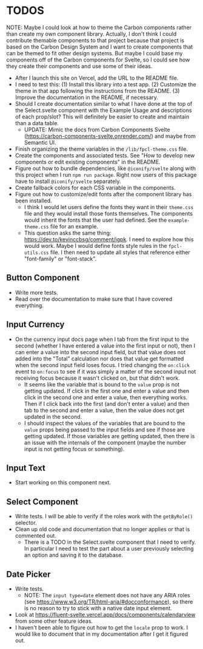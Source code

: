 # TODOS
NOTE: Maybe I could look at how to theme the Carbon components rather than create my own component library. Actually, I don't think I could contribute themable components to that project because that project is based on the Carbon Design System and I want to create components that can be themed to fit other design systems. But maybe I could base my components off of the Carbon components for Svelte, so I could see how they create their components and use some of their ideas.

* After I launch this site on Vercel, add the URL to the README file.
* I need to test this: (1) Install this library into a test app. (2) Customize the theme in that app following the instructions from the README. (3) Improve the documentation in the README, if necessary. 
* Should I create documentation similar to what I have done at the top of the Select.svelte component with the Example Usage and descriptions of each prop/slot? This will definitely be easier to create and maintain than a data table.
    * UPDATE: Mimic the docs from Carbon Components Svelte (https://carbon-components-svelte.onrender.com/) and maybe from Semantic UI.
* Finish organizing the theme variables in the `/lib/fpcl-theme.css` file.
* Create the components and associated tests. See "How to develop new components or edit existing components" in the README.
* Figure out how to bundle dependencies, like `@iconify/svelte` along with this project when I run `npm run package`. Right now users of this package have to install `@iconify/svelte` separately.
* Create fallback colors for each CSS variable in the components.
* Figure out how to customize/edit fonts after the component library has been installed.
    * I think I would let users define the fonts they want in their `theme.css` file and they would install those fonts themselves. The components would inherit the fonts that the user had defined. See the `example-theme.css` file for an example.
    * This question asks the same thing: https://dev.to/kevinccbsg/comment/jgpk. I need to explore how this would work. Maybe I would define fonts style rules in the `fpcl-utils.css` file. I then need to update all styles that reference either "font-family" or "font-stack".

## Button Component
* Write more tests.
* Read over the documentation to make sure that I have covered everything.

## Input Currency
* On the currency input docs page when I tab from the first input to the second (whether I have entered a value into the first input or not), then I can enter a value into the second input field, but that value does not added into the "Total" calculation nor does that value get formatted when the second input field loses focus. I tried changing the `on:click` event to `on:focus` to see if it was simply a matter of the second input not receiving focus because it wasn't clicked on, but that didn't work.
    * It seems like the variable that is bound to the `value` prop is not getting updated. If click in the first one and enter a value and then click in the second one and enter a value, then everything works. Then if I click back into the first (and don't enter a value) and then tab to the second and enter a value, then the value does not get updated in the second.
    * I should inspect the values of the variables that are bound to the `value` props being passed to the input fields and see if those are getting updated. If those variables are getting updated, then there is an issue with the internals of the component (maybe the number input is not getting focus or something).

## Input Text
* Start working on this component next.

## Select Component
* Write tests. I will be able to verify if the roles work with the `getByRole()` selector.
* Clean up old code and documentation that no longer applies or that is commented out.
    * There is a TODO in the Select.svelte component that I need to verify. In particular I need to test the part about a user previously selecting an option and saving it to the database.

## Date Picker
* Write tests.
    * NOTE: The `input type=date` element does not have any ARIA roles (see https://www.w3.org/TR/html-aria/#docconformance), so there is no reason to try to stick with a native date input element.
* Look at https://fluent-svelte.vercel.app/docs/components/calendarview from some other feature ideas.
* I haven't been able to figure out how to get the `locale` prop to work. I would like to document that in my documentation after I get it figured out.
